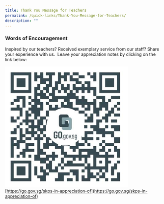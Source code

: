 ```yaml
---
title: Thank You Message for Teachers
permalink: /quick-links/Thank-You-Message-for-Teachers/
description: ""
---
```

### Words of Encouragement

Inspired by our teachers? Received exemplary service from our staff? Share your experience with us.  Leave your appreciation notes by clicking on the link below:


![In Appreciation of.....](/images/QuickLinksSubPage/ThankYouMessageForTeachers/tchrs%20day%20formsg%202023.jpg)[https://go.gov.sg/skps-in-appreciation-of](https://go.gov.sg/skps-in-appreciation-of)
